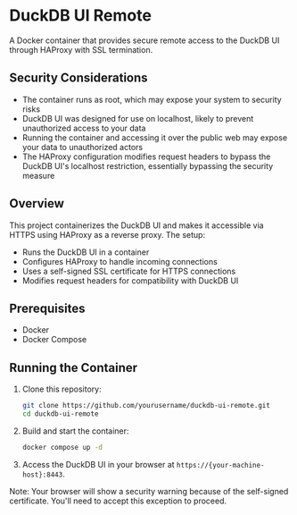 # DuckDB UI Remote

A Docker container that provides secure remote access to the DuckDB UI through HAProxy with SSL termination.

## Security Considerations

- The container runs as root, which may expose your system to security risks
- DuckDB UI was designed for use on localhost, likely to prevent unauthorized access to your data
- Running the container and accessing it over the public web may expose your data to unauthorized actors
- The HAProxy configuration modifies request headers to bypass the DuckDB UI's localhost restriction, essentially bypassing the security measure

## Overview

This project containerizes the DuckDB UI and makes it accessible via HTTPS using HAProxy as a reverse proxy. The setup:

- Runs the DuckDB UI in a container
- Configures HAProxy to handle incoming connections
- Uses a self-signed SSL certificate for HTTPS connections
- Modifies request headers for compatibility with DuckDB UI

## Prerequisites

- Docker
- Docker Compose

## Running the Container

1. Clone this repository:

   ```bash
   git clone https://github.com/yourusername/duckdb-ui-remote.git
   cd duckdb-ui-remote
   ```

2. Build and start the container:

   ```bash
   docker compose up -d
   ```

3. Access the DuckDB UI in your browser at `https://{your-machine-host}:8443`.

Note: Your browser will show a security warning because of the self-signed certificate. You'll need to accept this exception to proceed.
